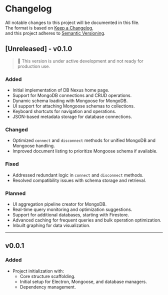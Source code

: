 # Changelog

All notable changes to this project will be documented in this file.  
The format is based on [Keep a Changelog](https://keepachangelog.com/en/1.0.0/),  
and this project adheres to [Semantic Versioning](https://semver.org/spec/v2.0.0.html).

## [Unreleased] - v0.1.0
> 🚧 This version is under active development and not ready for production use.

### Added
- Initial implementation of DB Nexus home page.
- Support for MongoDB connections and CRUD operations.
- Dynamic schema loading with Mongoose for MongoDB.
- UI support for attaching Mongoose schemas to collections.
- Keyboard shortcuts for navigation and operations.
- JSON-based metadata storage for database connections.

### Changed
- Optimized `connect` and `disconnect` methods for unified MongoDB and Mongoose handling.
- Improved document listing to prioritize Mongoose schema if available.

### Fixed
- Addressed redundant logic in `connect` and `disconnect` methods.
- Resolved compatibility issues with schema storage and retrieval.

### Planned
- UI aggregation pipeline creator for MongoDB.
- Real-time query monitoring and optimization suggestions.
- Support for additional databases, starting with Firestore.
- Advanced caching for frequent queries and bulk operation optimization.
- Inbuilt graphing for data visualization.

---

## v0.0.1
### Added
- Project initialization with:
    - Core structure scaffolding.
    - Initial setup for Electron, Mongoose, and database managers.
    - Dependency management.